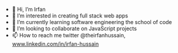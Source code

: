 - 👋 Hi, I’m Irfan
- 👀 I’m interested in creating full stack web apps
- 🌱 I’m currently learning software engineering the school of code
- 💞️ I’m looking to collaborate on JavaScript projects
- 📫 How to reach me twitter @theirfanhussain, www.linkedin.com/in/irfan-hussain

<!---
Irfanh185/Irfanh185 is a ✨ special ✨ repository because its `README.md` (this file) appears on your GitHub profile.
You can click the Preview link to take a look at your changes.
--->
